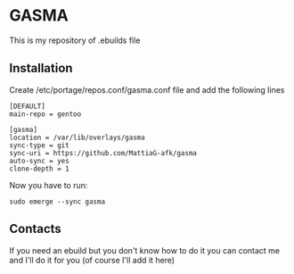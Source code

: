 # GASMA
This is my repository of .ebuilds file

## Installation
Create /etc/portage/repos.conf/gasma.conf file and add the following lines
```shell
[DEFAULT]
main-repo = gentoo

[gasma]
location = /var/lib/overlays/gasma
sync-type = git
sync-uri = https://github.com/MattiaG-afk/gasma
auto-sync = yes
clone-depth = 1
```

Now you have to run:
```shell
sudo emerge --sync gasma
```

## Contacts
If you need an ebuild but you don't know how to do it you can contact me and I'll do it for you (of course I'll add it here)
